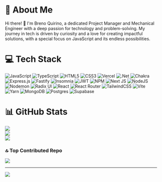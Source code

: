 # 💫 About Me
Hi there! 👋 I'm Breno Quirino, a dedicated Project Manager and Mechanical Engineer with a deep passion for technology and problem-solving. 
My journey in tech is driven by curiosity and a love for creating impactful solutions, with a special focus on JavaScript and its endless possibilities.


# 💻 Tech Stack
![JavaScript](https://img.shields.io/badge/javascript-%23323330.svg?style=plastic&logo=javascript&logoColor=%23F7DF1E) ![TypeScript](https://img.shields.io/badge/typescript-%23007ACC.svg?style=plastic&logo=typescript&logoColor=white) ![HTML5](https://img.shields.io/badge/html5-%23E34F26.svg?style=plastic&logo=html5&logoColor=white) ![CSS3](https://img.shields.io/badge/css3-%231572B6.svg?style=plastic&logo=css3&logoColor=white) ![Vercel](https://img.shields.io/badge/vercel-%23000000.svg?style=plastic&logo=vercel&logoColor=white) ![.Net](https://img.shields.io/badge/.NET-5C2D91?style=plastic&logo=.net&logoColor=white) ![Chakra](https://img.shields.io/badge/chakra-%234ED1C5.svg?style=plastic&logo=chakraui&logoColor=white) ![Express.js](https://img.shields.io/badge/express.js-%23404d59.svg?style=plastic&logo=express&logoColor=%2361DAFB) ![Fastify](https://img.shields.io/badge/fastify-%23000000.svg?style=plastic&logo=fastify&logoColor=white) ![Insomnia](https://img.shields.io/badge/Insomnia-black?style=plastic&logo=insomnia&logoColor=5849BE) ![JWT](https://img.shields.io/badge/JWT-black?style=plastic&logo=JSON%20web%20tokens) ![NPM](https://img.shields.io/badge/NPM-%23CB3837.svg?style=plastic&logo=npm&logoColor=white) ![Next JS](https://img.shields.io/badge/Next-black?style=plastic&logo=next.js&logoColor=white) ![NodeJS](https://img.shields.io/badge/node.js-6DA55F?style=plastic&logo=node.js&logoColor=white) ![Nodemon](https://img.shields.io/badge/NODEMON-%23323330.svg?style=plastic&logo=nodemon&logoColor=%BBDEAD) ![Radix UI](https://img.shields.io/badge/radix%20ui-161618.svg?style=plastic&logo=radix-ui&logoColor=white) ![React](https://img.shields.io/badge/react-%2320232a.svg?style=plastic&logo=react&logoColor=%2361DAFB) ![React Router](https://img.shields.io/badge/React_Router-CA4245?style=plastic&logo=react-router&logoColor=white) ![TailwindCSS](https://img.shields.io/badge/tailwindcss-%2338B2AC.svg?style=plastic&logo=tailwind-css&logoColor=white) ![Vite](https://img.shields.io/badge/vite-%23646CFF.svg?style=plastic&logo=vite&logoColor=white) ![Yarn](https://img.shields.io/badge/yarn-%232C8EBB.svg?style=plastic&logo=yarn&logoColor=white) ![MongoDB](https://img.shields.io/badge/MongoDB-%234ea94b.svg?style=plastic&logo=mongodb&logoColor=white) ![Postgres](https://img.shields.io/badge/postgres-%23316192.svg?style=plastic&logo=postgresql&logoColor=white) ![Supabase](https://img.shields.io/badge/Supabase-3ECF8E?style=plastic&logo=supabase&logoColor=white)
# 📊 GitHub Stats
![](https://github-readme-stats.vercel.app/api?username=brenoq&theme=nord&hide_border=false&include_all_commits=true&count_private=true)<br/>
![](https://github-readme-streak-stats.herokuapp.com/?user=brenoq&theme=nord&hide_border=false)<br/>
![](https://github-readme-stats.vercel.app/api/top-langs/?username=brenoq&theme=nord&hide_border=false&include_all_commits=true&count_private=true&layout=compact)

### 🔝 Top Contributed Repo
![](https://github-contributor-stats.vercel.app/api?username=brenoq&limit=5&theme=nord&combine_all_yearly_contributions=true)

---
[![](https://visitcount.itsvg.in/api?id=brenoq&icon=2&color=1)](https://visitcount.itsvg.in)
